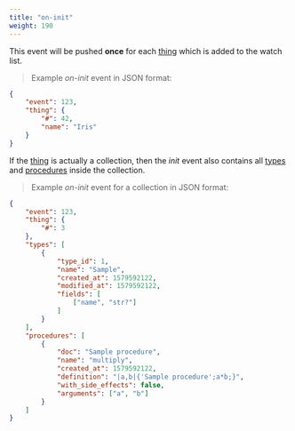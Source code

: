 ```yaml
---
title: "on-init"
weight: 190
---
```


This event will be pushed **once** for each [thing](../../data-types/thing) which is added to the watch list.

> Example *on-init* event in JSON format:

```json
{
    "event": 123,
    "thing": {
        "#": 42,
        "name": "Iris"
    }
}
```

If the [thing](../../data-types/thing) is actually a collection, then the *init* event also contains all [types](../../data-types/type) and [procedures](../../procedures-api) inside the collection.

> Example *on-init* event for a collection in JSON format:

```json
{
    "event": 123,
    "thing": {
        "#": 3
    },
    "types": [
        {
            "type_id": 1,
            "name": "Sample",
            "created_at": 1579592122,
            "modified_at": 1579592122,
            "fields": [
                ["name", "str?"]
            ]
        }
    ],
    "procedures": [
        {
            "doc": "Sample procedure",
            "name": "multiply",
            "created_at": 1579592122,
            "definition": "|a,b|{'Sample procedure';a*b;}",
            "with_side_effects": false,
            "arguments": ["a", "b"]
        }
    ]
}
```
